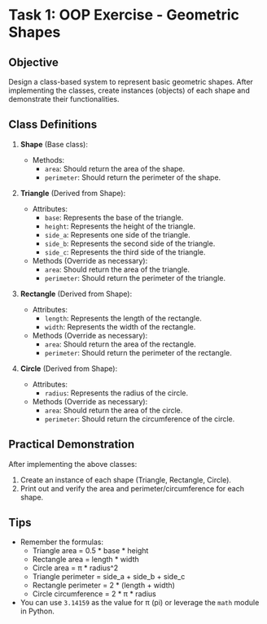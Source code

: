 # Task 1: OOP Exercise - Geometric Shapes

## Objective

Design a class-based system to represent basic geometric shapes. After implementing the classes, create instances (objects) of each shape and demonstrate their functionalities.

## Class Definitions

1. **Shape** (Base class):
   - Methods:
     - `area`: Should return the area of the shape.
     - `perimeter`: Should return the perimeter of the shape.

2. **Triangle** (Derived from Shape):
   - Attributes:
     - `base`: Represents the base of the triangle.
     - `height`: Represents the height of the triangle.
     - `side_a`: Represents one side of the triangle.
     - `side_b`: Represents the second side of the triangle.
     - `side_c`: Represents the third side of the triangle.
   - Methods (Override as necessary):
     - `area`: Should return the area of the triangle.
     - `perimeter`: Should return the perimeter of the triangle.

3. **Rectangle** (Derived from Shape):
   - Attributes:
     - `length`: Represents the length of the rectangle.
     - `width`: Represents the width of the rectangle.
   - Methods (Override as necessary):
     - `area`: Should return the area of the rectangle.
     - `perimeter`: Should return the perimeter of the rectangle.

4. **Circle** (Derived from Shape):
   - Attributes:
     - `radius`: Represents the radius of the circle.
   - Methods (Override as necessary):
     - `area`: Should return the area of the circle.
     - `perimeter`: Should return the circumference of the circle.

## Practical Demonstration

After implementing the above classes:

1. Create an instance of each shape (Triangle, Rectangle, Circle).
2. Print out and verify the area and perimeter/circumference for each shape.


## Tips

- Remember the formulas:
  - Triangle area = 0.5 * base * height
  - Rectangle area = length * width
  - Circle area = π * radius^2 
  - Triangle perimeter = side_a + side_b + side_c
  - Rectangle perimeter = 2 * (length + width)
  - Circle circumference = 2 * π * radius
- You can use `3.14159` as the value for π (pi) or leverage the `math` module in Python.
